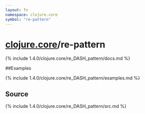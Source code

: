 ```yaml
---
layout: fn
namespace: clojure.core
symbol: "re-pattern"
---
```


# [clojure.core](../)/re-pattern

{% include 1.4.0/clojure.core/re_DASH_pattern/docs.md %}

##Examples

{% include 1.4.0/clojure.core/re_DASH_pattern/examples.md %}
## Source
{% include 1.4.0/clojure.core/re_DASH_pattern/src.md %}

